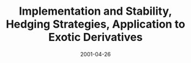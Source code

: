 ---
abstract: ''
authors:
- Marek Straka
date: '2001-04-26'
featured: false
links:
- name: Publik
  url: https://publik.tuwien.ac.at/showentry.php?ID=115381&lang=2
publication_types:
- '3'
publishDate: '2001-04-26'
title: Implementation and Stability, Hedging Strategies, Application to Exotic Derivatives
url_pdf: ''
---